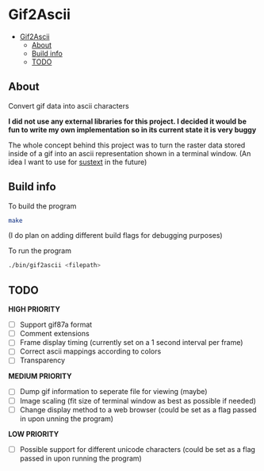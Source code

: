# Gif2Ascii

- [Gif2Ascii](#gif2ascii)
  - [About](#about)
  - [Build info](#build-info)
  - [TODO](#todo)

## About

Convert gif data into ascii characters

__I did not use any external libraries for this project. I decided it would be fun to write my own implementation so in its current state it is very buggy__

The whole concept behind this project was to turn the raster data stored inside of a gif into an ascii representation shown in a terminal window. (An idea I want to use for [sustext](https://github.com/Lt1Gt0/sustext) in the future)

## Build info

To build the program

```bash
make
```

(I do plan on adding different build flags for debugging purposes)

To run the program

```bash
./bin/gif2ascii <filepath>
```

## TODO
  __HIGH PRIORITY__
  - [ ] Support gif87a format
  - [ ] Comment extensions
  - [ ] Frame display timing (currently set on a 1 second interval per frame)
  - [ ] Correct ascii mappings according to colors
  - [ ] Transparency 

  __MEDIUM PRIORITY__
  - [ ] Dump gif information to seperate file for viewing (maybe)
  - [ ] Image scaling (fit size of terminal window as best as possible if needed)
  - [ ] Change display method to a web browser (could be set as a flag passed in upon unning the program)
  
  __LOW PRIORITY__
  - [ ] Possible support for different unicode characters (could be set as a flag passed in upon running the program)
